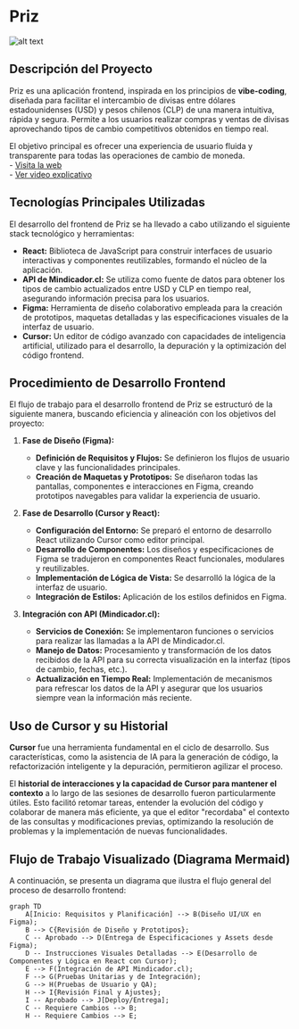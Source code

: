 # Priz 
![alt text](https://media-hosting.imagekit.io/7001d858c7c64256/prizz.png?Expires=1841442351&Key-Pair-Id=K2ZIVPTIP2VGHC&Signature=CtIls1DsqKQTTFEOCR0~zuxEBmJqPkqwrDiuuni1nWSNIKYEyUdrR4hUBBW5lWdjhQuHOSQpxeT63cWKxSxAkOVt10wiwumu9ZBhYqqj4AKn3mFgOdbwmj0Sh2GDwG58T1IWzCtXaBHZIFkG3cstpLzscMbGh7JtNRnRzIwiD-62Di2RdLzY5R8vZj0qKKDl8vgz7A~sOib1ECLk~0QAVowzRJA0H0xi8L8cl68CtKlpk32h6EWEvqSuVHPehnRw1li7ptfn5dwK1zlYVrgPmNX8Qt4MTspbxXU4POQAi3LrBOSELJly8v5rGjntXaAzRYaFnUBWr9nEfGVPItVKEA__)
## Descripción del Proyecto

Priz es una aplicación frontend, inspirada en los principios de **vibe-coding**, diseñada para facilitar el intercambio de divisas entre dólares estadounidenses (USD) y pesos chilenos (CLP) de una manera intuitiva, rápida y segura. Permite a los usuarios realizar compras y ventas de divisas aprovechando tipos de cambio competitivos obtenidos en tiempo real.

El objetivo principal es ofrecer una experiencia de usuario fluida y transparente para todas las operaciones de cambio de moneda.
<br> - [Visita la web](https://priz-eight.vercel.app/)
<br> - [Ver video explicativo](https://youtu.be/5_0tfvq0Wa8)
## Tecnologías Principales Utilizadas

El desarrollo del frontend de Priz se ha llevado a cabo utilizando el siguiente stack tecnológico y herramientas:

* **React:** Biblioteca de JavaScript para construir interfaces de usuario interactivas y componentes reutilizables, formando el núcleo de la aplicación.
* **API de Mindicador.cl:** Se utiliza como fuente de datos para obtener los tipos de cambio actualizados entre USD y CLP en tiempo real, asegurando información precisa para los usuarios.
* **Figma:** Herramienta de diseño colaborativo empleada para la creación de prototipos, maquetas detalladas y las especificaciones visuales de la interfaz de usuario.
* **Cursor:** Un editor de código avanzado con capacidades de inteligencia artificial, utilizado para el desarrollo, la depuración y la optimización del código frontend.

## Procedimiento de Desarrollo Frontend

El flujo de trabajo para el desarrollo frontend de Priz se estructuró de la siguiente manera, buscando eficiencia y alineación con los objetivos del proyecto:

1.  **Fase de Diseño (Figma):**
    * **Definición de Requisitos y Flujos:** Se definieron los flujos de usuario clave y las funcionalidades principales.
    * **Creación de Maquetas y Prototipos:** Se diseñaron todas las pantallas, componentes e interacciones en Figma, creando prototipos navegables para validar la experiencia de usuario.

2.  **Fase de Desarrollo (Cursor y React):**
    * **Configuración del Entorno:** Se preparó el entorno de desarrollo React utilizando Cursor como editor principal.
    * **Desarrollo de Componentes:** Los diseños y especificaciones de Figma se tradujeron en componentes React funcionales, modulares y reutilizables.
    * **Implementación de Lógica de Vista:** Se desarrolló la lógica de la interfaz de usuario.
    * **Integración de Estilos:** Aplicación de los estilos definidos en Figma.

3.  **Integración con API (Mindicador.cl):**
    * **Servicios de Conexión:** Se implementaron funciones o servicios para realizar las llamadas a la API de Mindicador.cl.
    * **Manejo de Datos:** Procesamiento y transformación de los datos recibidos de la API para su correcta visualización en la interfaz (tipos de cambio, fechas, etc.).
    * **Actualización en Tiempo Real:** Implementación de mecanismos para refrescar los datos de la API y asegurar que los usuarios siempre vean la información más reciente.


## Uso de Cursor y su Historial

**Cursor** fue una herramienta fundamental en el ciclo de desarrollo. Sus características, como la asistencia de IA para la generación de código, la refactorización inteligente y la depuración, permitieron agilizar el proceso.

El **historial de interacciones y la capacidad de Cursor para mantener el contexto** a lo largo de las sesiones de desarrollo fueron particularmente útiles. Esto facilitó retomar tareas, entender la evolución del código y colaborar de manera más eficiente, ya que el editor "recordaba" el contexto de las consultas y modificaciones previas, optimizando la resolución de problemas y la implementación de nuevas funcionalidades.

## Flujo de Trabajo Visualizado (Diagrama Mermaid)

A continuación, se presenta un diagrama que ilustra el flujo general del proceso de desarrollo frontend:

```mermaid
graph TD
    A[Inicio: Requisitos y Planificación] --> B(Diseño UI/UX en Figma);
    B --> C{Revisión de Diseño y Prototipos};
    C -- Aprobado --> D(Entrega de Especificaciones y Assets desde Figma);
    D -- Instrucciones Visuales Detalladas --> E(Desarrollo de Componentes y Lógica en React con Cursor);
    E --> F(Integración de API Mindicador.cl);
    F --> G(Pruebas Unitarias y de Integración);
    G --> H(Pruebas de Usuario y QA);
    H --> I{Revisión Final y Ajustes};
    I -- Aprobado --> J[Deploy/Entrega];
    C -- Requiere Cambios --> B;
    H -- Requiere Cambios --> E;
